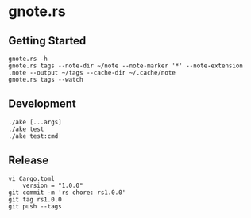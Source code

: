 # gnote.rs

## Getting Started

```
gnote.rs -h
gnote.rs tags --note-dir ~/note --note-marker '*' --note-extension .note --output ~/tags --cache-dir ~/.cache/note
gnote.rs tags --watch
```

## Development

```
./ake [...args]
./ake test
./ake test:cmd
```

## Release

```
vi Cargo.toml
	version = "1.0.0"
git commit -m 'rs chore: rs1.0.0'
git tag rs1.0.0
git push --tags
```

